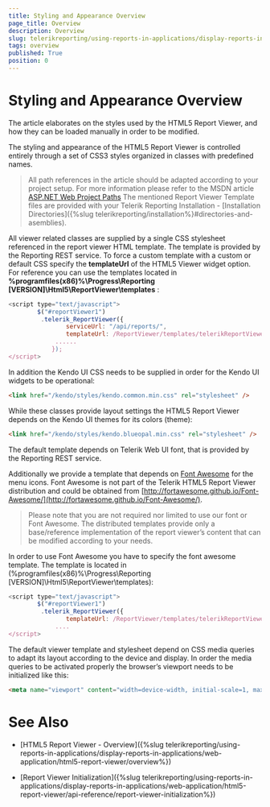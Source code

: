 ```yaml
---
title: Styling and Appearance Overview
page_title: Overview 
description: Overview
slug: telerikreporting/using-reports-in-applications/display-reports-in-applications/web-application/html5-report-viewer/customizing/styling-and-appearance/overview
tags: overview
published: True
position: 0
---
```


# Styling and Appearance Overview

The article elaborates on the styles used by the HTML5 Report Viewer, and how they can be loaded manually in order to be modified.

The styling and appearance of the HTML5 Report Viewer is controlled entirely through a set of CSS3 styles organized in classes with predefined names. 

> All path references in the article should be adapted according to your project setup. For more information please refer to the MSDN article [ASP.NET Web Project Paths](http://msdn.microsoft.com/en-us/library/ms178116.aspx) The mentioned Report Viewer Template files are provided with your Telerik Reporting Installation - [Installation Directories]({%slug telerikreporting/installation%}#directories-and-asemblies). 


All viewer related classes are supplied by a single CSS stylesheet referenced in the report viewer HTML template. The template is provided by the Reporting REST service. To force a custom template with  a custom or default CSS specify the __templateUrl__ of the HTML5 Viewer widget option. For reference you can use the templates located in __%programfiles(x86)%\Progress\Reporting [VERSION]\Html5\ReportViewer\templates__ : 
    
````js
<script type="text/javascript">
        $("#reportViewer1")
         .telerik_ReportViewer({
                serviceUrl: "/api/reports/",
                templateUrl: /ReportViewer/templates/telerikReportViewerTemplate-x.x.x.x.html
             ......
            });
</script>
````

In addition the Kendo UI CSS needs to be supplied in order for the Kendo UI widgets to be operational: 
    
````html
<link href="/kendo/styles/kendo.common.min.css" rel="stylesheet" />
````

While these classes provide layout settings the HTML5 Report Viewer depends on the Kendo UI themes for its colors (theme): 
    
````html
<link href="/kendo/styles/kendo.blueopal.min.css" rel="stylesheet" />
````

The default template depends on Telerik Web UI font, that is provided by the Reporting REST service. 

Additionally we provide a template that depends on  [Font Awesome](http://fortawesome.github.io/Font-Awesome/)  for the menu icons. Font Awesome is not part of the Telerik HTML5 Report Viewer distribution and could be obtained from [http://fortawesome.github.io/Font-Awesome/](http://fortawesome.github.io/Font-Awesome/). 

> Please note that you are not required nor limited to use our font or Font Awesome. The distributed templates provide only a base/reference implementation of the report viewer’s content that can be modified according to your needs. 


In order to use Font Awesome you have to specify the font awesome template. The template is located in (%programfiles(x86)%\Progress\Reporting [VERSION]\Html5\ReportViewer\templates): 
    
````js
<script type="text/javascript">
        $("#reportViewer1")
         .telerik_ReportViewer({
                templateUrl: /ReportViewer/templates/telerikReportViewerTemplate-FA-x.x.x.x.html
             ....
</script>
````

The default viewer template and stylesheet depend on CSS media queries to adapt its layout according to the device and display. In order the media queries to be activated properly the browser’s viewport needs to be initialized like this: 
    
````html
<meta name="viewport" content="width=device-width, initial-scale=1, maximum-scale=1" />
````


# See Also

* [HTML5 Report Viewer - Overview]({%slug telerikreporting/using-reports-in-applications/display-reports-in-applications/web-application/html5-report-viewer/overview%})

* [Report Viewer Initialization]({%slug telerikreporting/using-reports-in-applications/display-reports-in-applications/web-application/html5-report-viewer/api-reference/report-viewer-initialization%})
